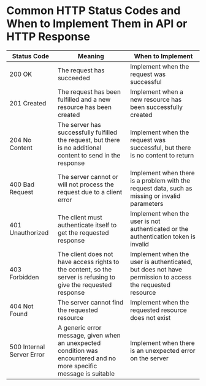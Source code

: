 # Common HTTP Status Codes and When to Implement Them in API or HTTP Response

| Status Code | Meaning | When to Implement |
|-------------|---------|-------------------|
| 200 OK | The request has succeeded | Implement when the request was successful |
| 201 Created | The request has been fulfilled and a new resource has been created | Implement when a new resource has been successfully created |
| 204 No Content | The server has successfully fulfilled the request, but there is no additional content to send in the response | Implement when the request was successful, but there is no content to return |
| 400 Bad Request | The server cannot or will not process the request due to a client error | Implement when there is a problem with the request data, such as missing or invalid parameters |
| 401 Unauthorized | The client must authenticate itself to get the requested response | Implement when the user is not authenticated or the authentication token is invalid |
| 403 Forbidden | The client does not have access rights to the content, so the server is refusing to give the requested response | Implement when the user is authenticated, but does not have permission to access the requested resource |
| 404 Not Found | The server cannot find the requested resource | Implement when the requested resource does not exist |
| 500 Internal Server Error | A generic error message, given when an unexpected condition was encountered and no more specific message is suitable | Implement when there is an unexpected error on the server |
